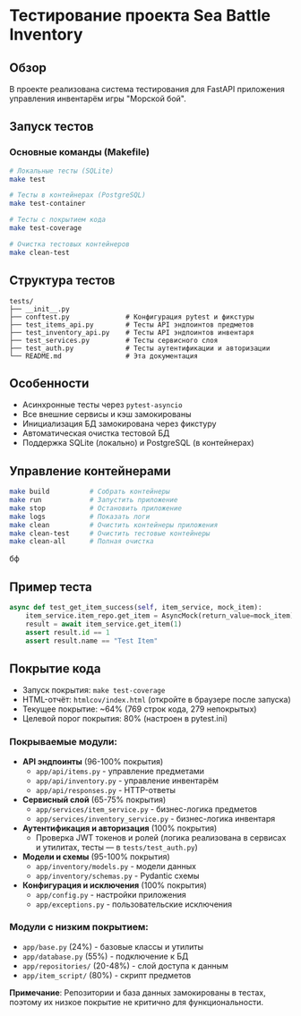 # Тестирование проекта Sea Battle Inventory

## Обзор

В проекте реализована система тестирования для FastAPI приложения управления инвентарём игры "Морской бой".

## Запуск тестов

### Основные команды (Makefile)

```bash
# Локальные тесты (SQLite)
make test

# Тесты в контейнерах (PostgreSQL)
make test-container

# Тесты с покрытием кода
make test-coverage

# Очистка тестовых контейнеров
make clean-test
```

## Структура тестов

```
tests/
├── __init__.py
├── conftest.py              # Конфигурация pytest и фикстуры
├── test_items_api.py        # Тесты API эндпоинтов предметов
├── test_inventory_api.py    # Тесты API эндпоинтов инвентаря
├── test_services.py         # Тесты сервисного слоя
├── test_auth.py             # Тесты аутентификации и авторизации
└── README.md                # Эта документация
```

## Особенности
- Асинхронные тесты через `pytest-asyncio`
- Все внешние сервисы и кэш замокированы
- Инициализация БД замокирована через фикстуру
- Автоматическая очистка тестовой БД
- Поддержка SQLite (локально) и PostgreSQL (в контейнерах)

## Управление контейнерами

```bash
make build          # Собрать контейнеры
make run            # Запустить приложение
make stop           # Остановить приложение
make logs           # Показать логи
make clean          # Очистить контейнеры приложения
make clean-test     # Очистить тестовые контейнеры
make clean-all      # Полная очистка
```
бф
## Пример теста

```python
async def test_get_item_success(self, item_service, mock_item):
    item_service.item_repo.get_item = AsyncMock(return_value=mock_item)
    result = await item_service.get_item(1)
    assert result.id == 1
    assert result.name == "Test Item"
```

## Покрытие кода

- Запуск покрытия: `make test-coverage`
- HTML-отчёт: `htmlcov/index.html` (откройте в браузере после запуска)
- Текущее покрытие: ~64% (769 строк кода, 279 непокрытых)
- Целевой порог покрытия: 80% (настроен в pytest.ini)

### Покрываемые модули:
- **API эндпоинты** (96-100% покрытия)
  - `app/api/items.py` - управление предметами
  - `app/api/inventory.py` - управление инвентарём
  - `app/api/responses.py` - HTTP-ответы
- **Сервисный слой** (65-75% покрытия)
  - `app/services/item_service.py` - бизнес-логика предметов
  - `app/services/inventory_service.py` - бизнес-логика инвентаря
- **Аутентификация и авторизация** (100% покрытия)
  - Проверка JWT токенов и ролей (логика реализована в сервисах и утилитах, тесты — в `tests/test_auth.py`)
- **Модели и схемы** (95-100% покрытия)
  - `app/inventory/models.py` - модели данных
  - `app/inventory/schemas.py` - Pydantic схемы
- **Конфигурация и исключения** (100% покрытия)
  - `app/config.py` - настройки приложения
  - `app/exceptions.py` - пользовательские исключения

### Модули с низким покрытием:
- `app/base.py` (24%) - базовые классы и утилиты
- `app/database.py` (55%) - подключение к БД
- `app/repositories/` (20-48%) - слой доступа к данным
- `app/item_script/` (80%) - скрипт предметов

**Примечание**: Репозитории и база данных замокированы в тестах, поэтому их низкое покрытие не критично для функциональности.
